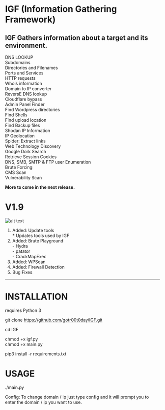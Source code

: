 # IGF (Information Gathering Framework)

## IGF Gathers information about a target and its environment.

DNS LOOKUP<br/>
Subdomains<br/>
Directories and Filenames<br/>
Ports and Services<br/>
HTTP requests<br/>
Whois information<br/>
Domain to IP converter<br/>
ReversE DNS lookup<br/>
Cloudflare bypass<br/>
Admin Panel Finder<br/>
Find Wordpress directories<br/>
Find Shells<br/>
Find upload location<br/>
Find Backup files<br/>
Shodan IP Information<br/>
IP Geolocation<br/>
Spider: Extract links<br/>
Web Technology Discovery<br/>
Google Dork Search<br/>
Retrieve Session Cookies<br/>
DNS, SMB, SMTP & FTP user Enumeration<br/>
Brute Forcing<br/>
CMS Scan<br/>
Vulnerability Scan<br/>




<b>More to come in the next release.</b>

# V1.9

![alt text](https://github.com/gotr00t0day/IGF/blob/main/igfv1-9.png)

1. Added: Update tools<br/>
          * Updates tools used by IGF
3. Added: Brute Playground<br/>
          - Hydra<br/>
          - patator<br/>
          - CrackMapExec<br/>
4. Added: WPScan<br/>
5. Added: Firewall Detection<br/>
6. Bug Fixes



___________________________________________________________________________________________________________


# INSTALLATION

requires Python 3

git clone https://github.com/gotr00t0day/IGF.git

cd IGF

chmod +x igf.py<br/>
chmod +x main.py

pip3 install -r requirements.txt


# USAGE

./main.py

Config: To change domain / ip just type config and it will prompt you to enter the domain / ip you want to use.


